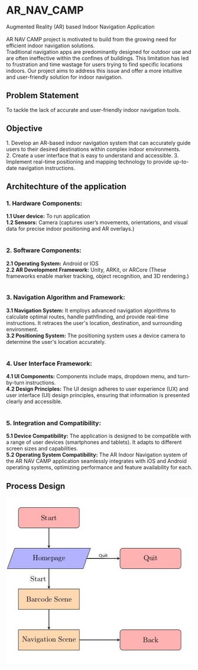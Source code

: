 # AR_NAV_CAMP
Augmented Reality (AR) based Indoor Navigation Application
<br><br>
AR NAV CAMP project is motivated to build from the growing need for efficient indoor navigation solutions.
<br>
Traditional navigation apps are predominantly designed for outdoor use and are often ineffective within the confines of buildings. This limitation has led to frustration and time wastage for users trying to find specific locations indoors. Our project aims to address this issue and offer a more intuitive and user-friendly solution for indoor navigation.
<br>

<h2>Problem Statement</h2>
To tackle the lack of accurate and user-friendly indoor navigation tools.
<br>

<h2>Objective</h2>
1. Develop an AR-based indoor navigation system that can accurately guide users to their desired destinations within complex indoor environments.<br>
2. Create a user interface that is easy to understand and accessible.
3. Implement real-time positioning and mapping technology to provide up-to-date navigation instructions.
<br>

<h2>Architechture of the application</h2>
<h3>1. Hardware Components:</h3>
<b>1.1 User device:</b> To run application <br>
<b>1.2 Sensors:</b> Camera (captures user’s movements, orientations, and visual data for precise indoor positioning and AR overlays.)
<br><br>
<h3>2. Software Components:</h3>
<b>2.1 Operating System:</b> Android or IOS <br>
<b>2.2 AR Development Framework:</b> Unity, ARKit, or ARCore (These frameworks enable marker tracking, object recognition, and 3D rendering.)
<br><br>
<h3>3. Navigation Algorithm and Framework:</h3>
<b>3.1 Navigation System:</b> It employs advanced navigation algorithms to calculate optimal routes, handle pathfinding, and provide real-time instructions. It retraces the user's location, destination, and surrounding environment. <br>
<b>3.2 Positioning System:</b> The positioning system uses a device camera to determine the user's location accurately.
<br><br>
<h3>4. User Interface Framework:</h3>
<b>4.1 UI Components:</b> Components include maps, dropdown menu, and turn-by-turn instructions. <br>
<b>4.2 Design Principles:</b> The UI design adheres to user experience (UX) and user interface (UI) design principles, ensuring that information is presented clearly and accessible.
<br><br>
<h3>5. Integration and Compatibility:</h3>
<b>5.1 Device Compatibility:</b> The application is designed to be compatible with a range of user devices (smartphones and tablets). It adapts to different screen sizes and capabilities. <br>
<b>5.2 Operating System Compatibility:</b> The AR Indoor Navigation system of the AR NAV CAMP application seamlessly integrates with iOS and Android operating systems, optimizing performance and feature availability for each.
<br>

<h2>Process Design</h2>
<img src="Process_Design.png">
